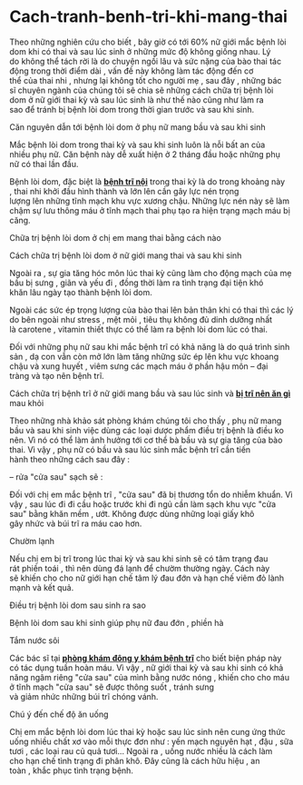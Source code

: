 # Cach-tranh-benh-tri-khi-mang-thai
<p>Theo&nbsp;những&nbsp;nghiên cứu&nbsp;cho biết&nbsp;,&nbsp;bây giờ&nbsp;có&nbsp;tới&nbsp;60%&nbsp;nữ giới&nbsp;mắc&nbsp;bệnh lòi dom&nbsp;khi&nbsp;có thai&nbsp;và sau&nbsp;lúc&nbsp;sinh ở&nbsp;những&nbsp;mức độ&nbsp;không giống nhau.&nbsp;Lý do&nbsp;không thể tách rời&nbsp;là do&nbsp;chuyện&nbsp;ngồi lâu&nbsp;và sức nặng của&nbsp;bào thai&nbsp;tác động&nbsp;trong&nbsp;thời điểm&nbsp;dài ,&nbsp;vấn đề&nbsp;này không làm&nbsp;tác động&nbsp;đến&nbsp;cơ thể&nbsp;của&nbsp;thai nhi&nbsp;, nhưng lại&nbsp;không tốt&nbsp;cho người mẹ ,&nbsp;sau đây&nbsp;,&nbsp;những&nbsp;bác sĩ&nbsp;chuyên ngành&nbsp;của&nbsp;chúng tôi&nbsp;sẽ chia sẽ&nbsp;những&nbsp;cách&nbsp;chữa trị&nbsp;bệnh lòi dom&nbsp;ở&nbsp;nữ giới&nbsp;thai kỳ&nbsp;và sau&nbsp;lúc&nbsp;sinh là như thế nào cũng như làm&nbsp;ra sao&nbsp;để&nbsp;tránh&nbsp;bị&nbsp;bệnh lòi dom&nbsp;trong&nbsp;thời gian trước&nbsp;và&nbsp;sau khi sinh.</p>

<p>Căn nguyên&nbsp;dẫn tới&nbsp;bệnh lòi dom&nbsp;ở&nbsp;phụ nữ&nbsp;mang bầu&nbsp;và sau&nbsp;khi&nbsp;sinh</p>

<p>Mắc&nbsp;bệnh lòi dom&nbsp;trong&nbsp;thai kỳ&nbsp;và sau&nbsp;khi&nbsp;sinh luôn là&nbsp;nỗi bất an&nbsp;của nhiều&nbsp;phụ nữ.&nbsp;Căn bệnh&nbsp;này dễ&nbsp;xuất hiện&nbsp;ở&nbsp;2&nbsp;tháng đầu hoặc&nbsp;những&nbsp;phụ nữ&nbsp;có thai&nbsp;lần đầu.</p>

<p>Bệnh lòi dom, đặc biệt là <a href="http://phongkhamsuimaoga.com/thuoc-chua-benh-tri-noi-do-1-2-3-1458.html"><strong>bệnh trĩ nội</strong></a> trong&nbsp;thai kỳ&nbsp;là do&nbsp;trong khoảng&nbsp;này ,&nbsp;thai nhi&nbsp;khởi đầu&nbsp;hình thành&nbsp;và&nbsp;lớn&nbsp;lên&nbsp;cần&nbsp;gây&nbsp;lực nén&nbsp;trọng lượng&nbsp;lên&nbsp;những&nbsp;tĩnh mạch&nbsp;khu vực&nbsp;xương chậu.&nbsp;Những&nbsp;lực nén&nbsp;này sẽ làm chậm sự&nbsp;lưu thông&nbsp;máu ở&nbsp;tĩnh mạch&nbsp;thai phụ&nbsp;tạo ra&nbsp;hiện trạng&nbsp;mạch máu&nbsp;bị căng.</p>

<p>Chữa trị&nbsp;bệnh lòi dom&nbsp;ở&nbsp;chị em&nbsp;mang thai&nbsp;bằng&nbsp;cách&nbsp;nào</p>

<p>Cách&nbsp;chữa trị&nbsp;bệnh lòi dom&nbsp;ở&nbsp;nữ giới&nbsp;mang thai&nbsp;và sau&nbsp;khi&nbsp;sinh</p>

<p>Ngoài ra&nbsp;, sự&nbsp;gia tăng&nbsp;hóc môn&nbsp;lúc&nbsp;thai kỳ&nbsp;cũng&nbsp;làm cho&nbsp;động mạch&nbsp;của&nbsp;mẹ bầu&nbsp;bị sưng , giãn và yếu đi , đồng thời&nbsp;làm ra&nbsp;tình trạng&nbsp;đại tiện khó khăn&nbsp;lâu ngày&nbsp;tạo thành&nbsp;bệnh lòi dom.</p>

<p>Ngoài&nbsp;các&nbsp;sức ép&nbsp;trọng lượng&nbsp;của&nbsp;bào thai&nbsp;lên&nbsp;bản thân&nbsp;khi&nbsp;có thai&nbsp;thì&nbsp;các&nbsp;lý do&nbsp;bên ngoài như&nbsp;stress&nbsp;,&nbsp;mệt mỏi&nbsp;,&nbsp;tiêu thụ&nbsp;không đủ&nbsp;dinh dưỡng&nbsp;nhất là&nbsp;carotene&nbsp;,&nbsp;vitamin&nbsp;thiết thực&nbsp;có thể&nbsp;làm ra&nbsp;bệnh lòi dom&nbsp;lúc&nbsp;có thai.</p>

<p>Đối với&nbsp;những&nbsp;phụ nữ&nbsp;sau&nbsp;khi&nbsp;mắc&nbsp;bệnh trĩ&nbsp;có khả năng&nbsp;là do&nbsp;quá trình&nbsp;sinh sản&nbsp;,&nbsp;dạ con&nbsp;vẫn còn mở&nbsp;lớn&nbsp;làm tăng&nbsp;những&nbsp;sức ép&nbsp;lên&nbsp;khu vực&nbsp;khoang chậu và&nbsp;xung huyết&nbsp;,&nbsp;viêm sưng&nbsp;các&nbsp;mạch máu&nbsp;ở phần&nbsp;hậu môn&nbsp;&ndash;&nbsp;đại tràng&nbsp;và&nbsp;tạo nên&nbsp;bệnh trĩ.</p>

<p>Cách&nbsp;chữa trị&nbsp;bệnh trĩ&nbsp;ở&nbsp;nữ giới&nbsp;mang bầu&nbsp;và sau&nbsp;lúc&nbsp;sinh và <a href="http://phongkhamsuimaoga.com/nguoi-bi-benh-tri-nen-an-gi-1457.html"><strong>bị trĩ nên ăn gì</strong></a> mau khỏi</p>

<p>Theo&nbsp;những&nbsp;nhà khảo sát&nbsp;phòng khám&nbsp;chúng tôi&nbsp;cho thấy&nbsp;,&nbsp;phụ nữ&nbsp;mang bầu&nbsp;và sau&nbsp;khi&nbsp;sinh&nbsp;việc&nbsp;dùng&nbsp;các&nbsp;loại&nbsp;dược phẩm&nbsp;điều trị&nbsp;bệnh là&nbsp;điều&nbsp;ko nên. Vì nó&nbsp;có thể&nbsp;làm&nbsp;ảnh hưởng&nbsp;tới&nbsp;cơ thể&nbsp;bà bầu&nbsp;và sự&nbsp;gia tăng&nbsp;của&nbsp;bào thai.&nbsp;Vì vậy&nbsp;,&nbsp;phụ nữ&nbsp;có bầu&nbsp;và sau&nbsp;lúc&nbsp;sinh mắc&nbsp;bệnh trĩ&nbsp;cần&nbsp;tiến hành&nbsp;theo&nbsp;những&nbsp;cách&nbsp;sau đây&nbsp;:</p>

<p>&ndash;&nbsp;rửa&nbsp;&quot;cửa sau&quot;&nbsp;sạch sẽ :</p>

<p>Đối với&nbsp;chị em&nbsp;mắc&nbsp;bệnh trĩ&nbsp;,&nbsp;&quot;cửa sau&quot;&nbsp;đã bị&nbsp;thương tổn&nbsp;do&nbsp;nhiễm khuẩn.&nbsp;Vì vậy&nbsp;, sau&nbsp;lúc&nbsp;đi&nbsp;đi cầu&nbsp;hoặc trước&nbsp;khi&nbsp;đi ngủ&nbsp;cần&nbsp;làm sạch&nbsp;khu vực&nbsp;&quot;cửa sau&quot;&nbsp;bằng khăn mềm , ướt.&nbsp;Không được&nbsp;dùng&nbsp;những&nbsp;loại giấy khô gây&nbsp;nhức&nbsp;và&nbsp;búi trĩ&nbsp;ra máu&nbsp;cao hơn.</p>

<p>Chườm lạnh</p>

<p>Nếu&nbsp;chị em&nbsp;bị trĩ trong&nbsp;lúc&nbsp;thai kỳ&nbsp;và sau&nbsp;khi&nbsp;sinh sẽ có&nbsp;tâm trạng&nbsp;đau rát&nbsp;phiền toái&nbsp;, thì&nbsp;nên&nbsp;dùng&nbsp;đá lạnh để chườm&nbsp;thường ngày.&nbsp;Cách&nbsp;này sẽ&nbsp;khiến cho&nbsp;cho&nbsp;nữ giới&nbsp;hạn chế&nbsp;tâm lý&nbsp;đau đớn&nbsp;và&nbsp;hạn chế&nbsp;viêm đỏ&nbsp;lành mạnh&nbsp;và&nbsp;kết quả.</p>

<p>Điều trị&nbsp;bệnh lòi dom&nbsp;sau sinh&nbsp;ra sao</p>

<p>Bệnh lòi dom&nbsp;sau&nbsp;khi&nbsp;sinh&nbsp;giúp&nbsp;phụ nữ&nbsp;đau đớn&nbsp;,&nbsp;phiền hà</p>

<p>Tắm&nbsp;nước sôi</p>

<p>Các bác sĩ tại <a href="http://phongkhamsuimaoga.com"><strong>phòng khám đông y khám bệnh trĩ</strong></a> cho biết biện pháp&nbsp;này có&nbsp;tác dụng&nbsp;tuần hoàn&nbsp;máu.&nbsp;Vì vậy&nbsp;,&nbsp;nữ giới&nbsp;thai kỳ&nbsp;và sau&nbsp;khi&nbsp;sinh&nbsp;có khả năng&nbsp;ngâm riêng&nbsp;&quot;cửa sau&quot;&nbsp;của mình bằng&nbsp;nước nóng&nbsp;,&nbsp;khiến cho&nbsp;cho máu ở&nbsp;tĩnh mạch&nbsp;&quot;cửa sau&quot;&nbsp;sẽ được&nbsp;thông suốt&nbsp;,&nbsp;tránh&nbsp;sưng và&nbsp;giảm&nbsp;nhức&nbsp;những&nbsp;búi trĩ&nbsp;chóng vánh.</p>

<p>Chú ý&nbsp;đến&nbsp;chế độ&nbsp;ăn uống</p>

<p>Chị em&nbsp;mắc&nbsp;bệnh lòi dom&nbsp;lúc&nbsp;thai kỳ&nbsp;hoặc sau&nbsp;lúc&nbsp;sinh&nbsp;nên&nbsp;cung ứng&nbsp;thức uống&nbsp;nhiều&nbsp;chất xơ&nbsp;vào mỗi&nbsp;thực đơn&nbsp;như :&nbsp;yến mạch&nbsp;nguyên hạt , đậu ,&nbsp;sữa tươi&nbsp;,&nbsp;các&nbsp;loại rau củ&nbsp;quả&nbsp;tươi&hellip;&nbsp;Ngoài ra&nbsp;,&nbsp;uống nước nhiều&nbsp;là&nbsp;cách&nbsp;làm cho&nbsp;hạn chế&nbsp;tình trạng&nbsp;đi phân khô. Đây cũng là&nbsp;cách&nbsp;hữu hiệu ,&nbsp;an toàn&nbsp;,&nbsp;khắc phục&nbsp;tình trạng bệnh.</p>

<p>&nbsp;</p>
